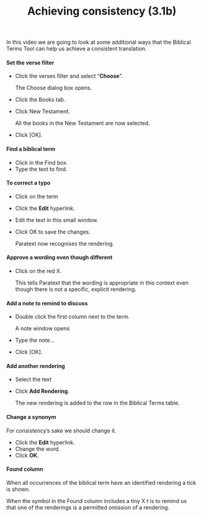 ﻿---
title: Achieving consistency (3.1b)
---
In this video we are going to look at some additional ways that the Biblical Terms Tool can help us achieve a consistent translation.

#### Set the verse filter

-   Click the verses filter and select “**Choose**”.

    The Choose dialog box opens.

-   Click the Books tab.
-   Click New Testament.

    All the books in the New Testament are now selected.

-   Click [OK].

#### Find a biblical term

-   Click in the Find box.
-   Type the text to find.

#### To correct a typo

-   Click on the term
-   Click the **Edit** hyperlink.
-   Edit the text in this small window.
-   Click OK to save the changes.

    Paratext now recognises the rendering.

#### Approve a wording even though different

-   Click on the red X.

    This tells Paratext that the wording is appropriate in this context even though there is not a specific, explicit rendering.

#### Add a note to remind to discuss

-   Double click the first column next to the term.

    A note window opens

-   Type the note...
-   Click [OK].

#### Add another rendering

-   Select the text
-   Click **Add Rendering**.

    The new rendering is added to the row in the Biblical Terms table.

#### Change a synonym

For consistency’s sake we should change it.

-   Click the **Edit** hyperlink.
-   Change the word.
-   Click **OK**.

#### Found column

When all occurrences of the biblical term have an identified rendering a tick is shown.

When the symbol in the Found column includes a tiny X t is to remind us that one of the renderings is a permitted omission of a rendering.


